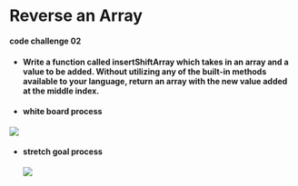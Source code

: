 # Reverse an Array
**code challenge 02**
- #### Write a function called insertShiftArray which takes in an array and a value to be added. Without utilizing any of the built-in methods available to your language, return an array with the new value added at the middle index.


* #### white board process

![](https://i.ibb.co/zZXfV59/Whiteboard-1.png)


* #### stretch goal process
  ![](https://i.ibb.co/ykdDw20/stretch.png)